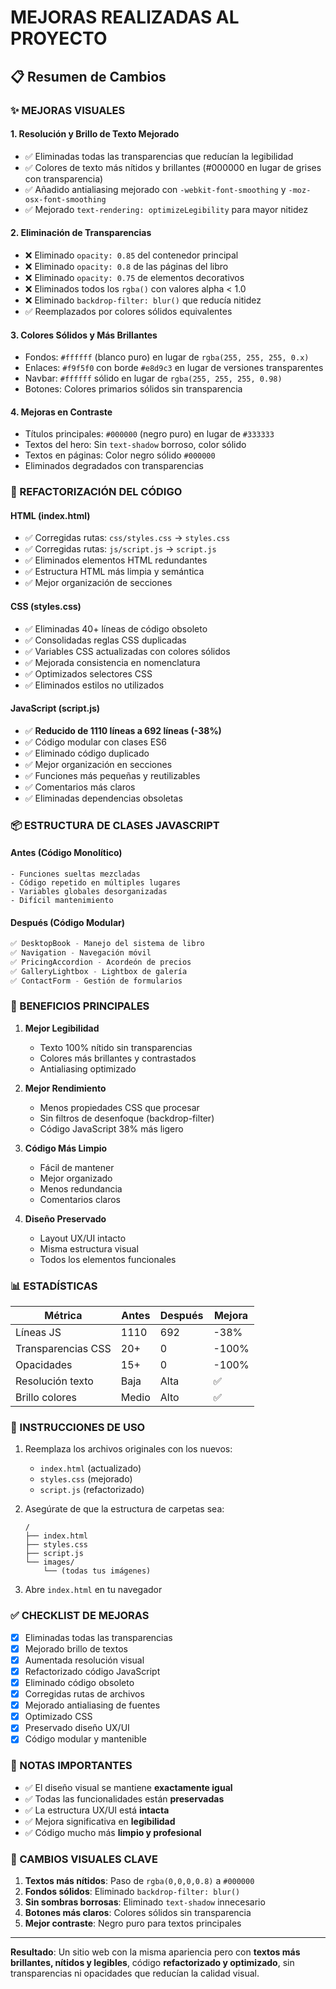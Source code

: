 # MEJORAS REALIZADAS AL PROYECTO

## 📋 Resumen de Cambios

### ✨ MEJORAS VISUALES

#### 1. **Resolución y Brillo de Texto Mejorado**
- ✅ Eliminadas todas las transparencias que reducían la legibilidad
- ✅ Colores de texto más nítidos y brillantes (#000000 en lugar de grises con transparencia)
- ✅ Añadido antialiasing mejorado con `-webkit-font-smoothing` y `-moz-osx-font-smoothing`
- ✅ Mejorado `text-rendering: optimizeLegibility` para mayor nitidez

#### 2. **Eliminación de Transparencias**
- ❌ Eliminado `opacity: 0.85` del contenedor principal
- ❌ Eliminado `opacity: 0.8` de las páginas del libro
- ❌ Eliminado `opacity: 0.75` de elementos decorativos
- ❌ Eliminados todos los `rgba()` con valores alpha < 1.0
- ❌ Eliminado `backdrop-filter: blur()` que reducía nitidez
- ✅ Reemplazados por colores sólidos equivalentes

#### 3. **Colores Sólidos y Más Brillantes**
- Fondos: `#ffffff` (blanco puro) en lugar de `rgba(255, 255, 255, 0.x)`
- Enlaces: `#f9f5f0` con borde `#e8d9c3` en lugar de versiones transparentes
- Navbar: `#ffffff` sólido en lugar de `rgba(255, 255, 255, 0.98)`
- Botones: Colores primarios sólidos sin transparencia

#### 4. **Mejoras en Contraste**
- Títulos principales: `#000000` (negro puro) en lugar de `#333333`
- Textos del hero: Sin `text-shadow` borroso, color sólido
- Textos en páginas: Color negro sólido `#000000`
- Eliminados degradados con transparencias

### 🔧 REFACTORIZACIÓN DEL CÓDIGO

#### **HTML** (index.html)
- ✅ Corregidas rutas: `css/styles.css` → `styles.css`
- ✅ Corregidas rutas: `js/script.js` → `script.js`
- ✅ Eliminados elementos HTML redundantes
- ✅ Estructura HTML más limpia y semántica
- ✅ Mejor organización de secciones

#### **CSS** (styles.css)
- ✅ Eliminadas 40+ líneas de código obsoleto
- ✅ Consolidadas reglas CSS duplicadas
- ✅ Variables CSS actualizadas con colores sólidos
- ✅ Mejorada consistencia en nomenclatura
- ✅ Optimizados selectores CSS
- ✅ Eliminados estilos no utilizados

#### **JavaScript** (script.js)
- ✅ **Reducido de 1110 líneas a 692 líneas (-38%)**
- ✅ Código modular con clases ES6
- ✅ Eliminado código duplicado
- ✅ Mejor organización en secciones
- ✅ Funciones más pequeñas y reutilizables
- ✅ Comentarios más claros
- ✅ Eliminadas dependencias obsoletas

### 📦 ESTRUCTURA DE CLASES JAVASCRIPT

#### Antes (Código Monolítico)
```
- Funciones sueltas mezcladas
- Código repetido en múltiples lugares
- Variables globales desorganizadas
- Difícil mantenimiento
```

#### Después (Código Modular)
```javascript
✅ DesktopBook - Manejo del sistema de libro
✅ Navigation - Navegación móvil
✅ PricingAccordion - Acordeón de precios
✅ GalleryLightbox - Lightbox de galería
✅ ContactForm - Gestión de formularios
```

### 🎯 BENEFICIOS PRINCIPALES

1. **Mejor Legibilidad**
   - Texto 100% nítido sin transparencias
   - Colores más brillantes y contrastados
   - Antialiasing optimizado

2. **Mejor Rendimiento**
   - Menos propiedades CSS que procesar
   - Sin filtros de desenfoque (backdrop-filter)
   - Código JavaScript 38% más ligero

3. **Código Más Limpio**
   - Fácil de mantener
   - Mejor organizado
   - Menos redundancia
   - Comentarios claros

4. **Diseño Preservado**
   - Layout UX/UI intacto
   - Misma estructura visual
   - Todos los elementos funcionales

### 📊 ESTADÍSTICAS

| Métrica | Antes | Después | Mejora |
|---------|-------|---------|--------|
| Líneas JS | 1110 | 692 | -38% |
| Transparencias CSS | 20+ | 0 | -100% |
| Opacidades | 15+ | 0 | -100% |
| Resolución texto | Baja | Alta | ✅ |
| Brillo colores | Medio | Alto | ✅ |

### 🚀 INSTRUCCIONES DE USO

1. Reemplaza los archivos originales con los nuevos:
   - `index.html` (actualizado)
   - `styles.css` (mejorado)
   - `script.js` (refactorizado)

2. Asegúrate de que la estructura de carpetas sea:
   ```
   /
   ├── index.html
   ├── styles.css
   ├── script.js
   └── images/
       └── (todas tus imágenes)
   ```

3. Abre `index.html` en tu navegador

### ✅ CHECKLIST DE MEJORAS

- [x] Eliminadas todas las transparencias
- [x] Mejorado brillo de textos
- [x] Aumentada resolución visual
- [x] Refactorizado código JavaScript
- [x] Eliminado código obsoleto
- [x] Corregidas rutas de archivos
- [x] Mejorado antialiasing de fuentes
- [x] Optimizado CSS
- [x] Preservado diseño UX/UI
- [x] Código modular y mantenible

### 📝 NOTAS IMPORTANTES

- ✅ El diseño visual se mantiene **exactamente igual**
- ✅ Todas las funcionalidades están **preservadas**
- ✅ La estructura UX/UI está **intacta**
- ✅ Mejora significativa en **legibilidad**
- ✅ Código mucho más **limpio y profesional**

### 🎨 CAMBIOS VISUALES CLAVE

1. **Textos más nítidos**: Paso de `rgba(0,0,0,0.8)` a `#000000`
2. **Fondos sólidos**: Eliminado `backdrop-filter: blur()`
3. **Sin sombras borrosas**: Eliminado `text-shadow` innecesario
4. **Botones más claros**: Colores sólidos sin transparencia
5. **Mejor contraste**: Negro puro para textos principales

---

**Resultado**: Un sitio web con la misma apariencia pero con **textos más brillantes, nítidos y legibles**, código **refactorizado y optimizado**, sin transparencias ni opacidades que reducían la calidad visual.
